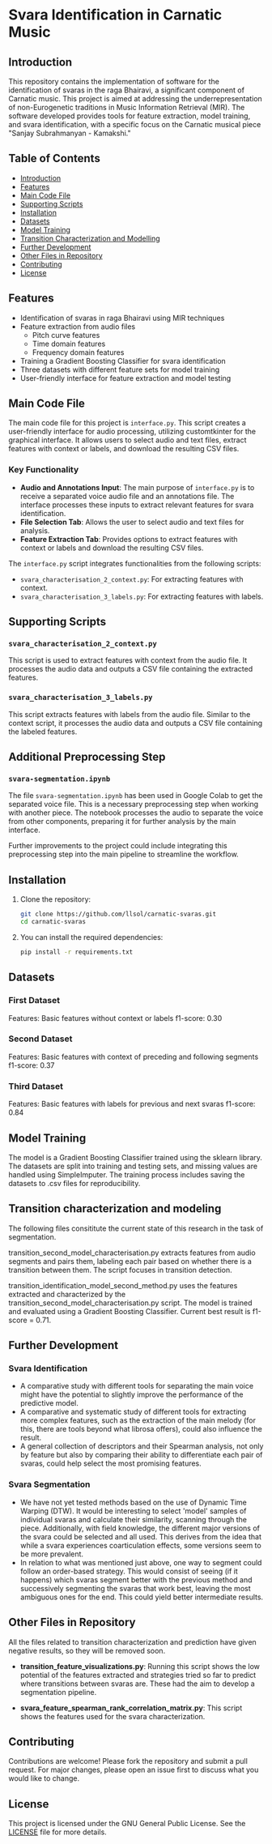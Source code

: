 # Svara Identification in Carnatic Music

## Introduction

This repository contains the implementation of software for the identification of svaras in the raga Bhairavi, a significant component of Carnatic music. This project is aimed at addressing the underrepresentation of non-Eurogenetic traditions in Music Information Retrieval (MIR). The software developed provides tools for feature extraction, model training, and svara identification, with a specific focus on the Carnatic musical piece "Sanjay Subrahmanyan - Kamakshi."

## Table of Contents

- [Introduction](#introduction)
- [Features](#features)
- [Main Code File](#main-code-file)
- [Supporting Scripts](#supporting-scripts)
- [Installation](#installation)
- [Datasets](#datasets)
- [Model Training](#model-training)
- [Transition Characterization and Modelling](#transition-characterization-and-modeling)
- [Further Development](#further-development)
- [Other Files in Repository](#other-files-in-repository)
- [Contributing](#contributing)
- [License](#license)

## Features

- Identification of svaras in raga Bhairavi using MIR techniques
- Feature extraction from audio files
  - Pitch curve features
  - Time domain features
  - Frequency domain features
- Training a Gradient Boosting Classifier for svara identification
- Three datasets with different feature sets for model training
- User-friendly interface for feature extraction and model testing

## Main Code File

The main code file for this project is `interface.py`. This script creates a user-friendly interface for audio processing, utilizing customtkinter for the graphical interface. It allows users to select audio and text files, extract features with context or labels, and download the resulting CSV files.

### Key Functionality

- **Audio and Annotations Input**: The main purpose of `interface.py` is to receive a separated voice audio file and an annotations file. The interface processes these inputs to extract relevant features for svara identification.
- **File Selection Tab**: Allows the user to select audio and text files for analysis.
- **Feature Extraction Tab**: Provides options to extract features with context or labels and download the resulting CSV files.

The `interface.py` script integrates functionalities from the following scripts:
- `svara_characterisation_2_context.py`: For extracting features with context.
- `svara_characterisation_3_labels.py`: For extracting features with labels.

## Supporting Scripts

### `svara_characterisation_2_context.py`

This script is used to extract features with context from the audio file. It processes the audio data and outputs a CSV file containing the extracted features.

### `svara_characterisation_3_labels.py`

This script extracts features with labels from the audio file. Similar to the context script, it processes the audio data and outputs a CSV file containing the labeled features.

## Additional Preprocessing Step

### `svara-segmentation.ipynb`

The file `svara-segmentation.ipynb` has been used in Google Colab to get the separated voice file. This is a necessary preprocessing step when working with another piece. The notebook processes the audio to separate the voice from other components, preparing it for further analysis by the main interface. 

Further improvements to the project could include integrating this preprocessing step into the main pipeline to streamline the workflow.


## Installation

1. Clone the repository:

    ```sh
    git clone https://github.com/llsol/carnatic-svaras.git
    cd carnatic-svaras
    ```


2. You can install the required dependencies:

    ```sh
    pip install -r requirements.txt
    ```



## Datasets

### First Dataset
Features: Basic features without context or labels
f1-score: 0.30

### Second Dataset
Features: Basic features with context of preceding and following segments
f1-score: 0.37

### Third Dataset
Features: Basic features with labels for previous and next svaras
f1-score: 0.84

## Model Training
The model is a Gradient Boosting Classifier trained using the sklearn library. The datasets are split into training and testing sets, and missing values are handled using SimpleImputer. The training process includes saving the datasets to .csv files for reproducibility.

## Transition characterization and modeling

The following files consititute the current state of this research in the task of segmentation. 

transition_second_model_characterisation.py extracts features from audio segments and pairs them, labeling each pair based on whether there is a transition between them. The script focuses in transition detection.

transition_identification_model_second_method.py uses the features extracted and characterized by the transition_second_model_characterisation.py script. The model is trained and evaluated using a Gradient Boosting Classifier. Current best result is f1-score = 0.71.

## Further Development

### Svara Identification

- A comparative study with different tools for separating the main voice might have the potential to slightly improve the performance of the predictive model.
- A comparative and systematic study of different tools for extracting more complex features, such as the extraction of the main melody (for this, there are tools beyond what librosa offers), could also influence the result.
- A general collection of descriptors and their Spearman analysis, not only by feature but also by comparing their ability to differentiate each pair of svaras, could help select the most promising features.

### Svara Segmentation

- We have not yet tested methods based on the use of Dynamic Time Warping (DTW). It would be interesting to select 'model' samples of individual svaras and calculate their similarity, scanning through the piece. Additionally, with field knowledge, the different major versions of the svara could be selected and all used. This derives from the idea that while a svara experiences coarticulation effects, some versions seem to be more prevalent.
- In relation to what was mentioned just above, one way to segment could follow an order-based strategy. This would consist of seeing (if it happens) which svaras segment better with the previous method and successively segmenting the svaras that work best, leaving the most ambiguous ones for the end. This could yield better intermediate results.


## Other Files in Repository

All the files related to transition characterization and prediction have given negative results, so they will be removed soon.

- **transition_feature_visualizations.py**: Running this script shows the low potential of the features extracted and strategies tried so far to predict where transitions between svaras are. These had the aim to develop a segmentation pipeline.

- **svara_feature_spearman_rank_correlation_matrix.py**: This script shows the features used for the svara characterization.



## Contributing

Contributions are welcome! Please fork the repository and submit a pull request. For major changes, please open an issue first to discuss what you would like to change.


## License

This project is licensed under the GNU General Public License. See the [LICENSE](LICENSE) file for more details.



